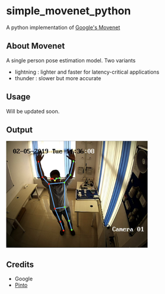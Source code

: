 # simple_movenet_python

A python implementation of [Google's Movenet](https://blog.tensorflow.org/2021/05/next-generation-pose-detection-with-movenet-and-tensorflowjs.html)

## About Movenet

A single person pose estimation model. Two variants

- lightning : lighter and faster for latency-critical applications
- thunder : slower but more accurate

## Usage

Will be updated soon.

## Output

<img src="https://raw.githubusercontent.com/ajaichemmanam/simple_movenet_python/main/assets/output_thunder.png" width="381" height="288">

## Credits

- Google
- [Pinto](https://github.com/PINTO0309)
